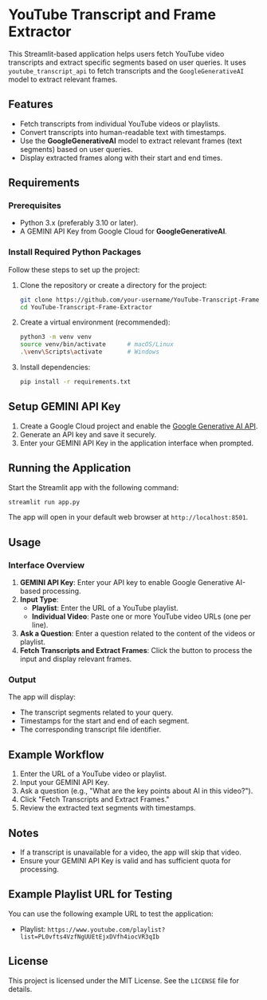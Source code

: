 
# YouTube Transcript and Frame Extractor

This Streamlit-based application helps users fetch YouTube video transcripts and extract specific segments based on user queries. It uses `youtube_transcript_api` to fetch transcripts and the `GoogleGenerativeAI` model to extract relevant frames.

## Features

- Fetch transcripts from individual YouTube videos or playlists.
- Convert transcripts into human-readable text with timestamps.
- Use the **GoogleGenerativeAI** model to extract relevant frames (text segments) based on user queries.
- Display extracted frames along with their start and end times.

## Requirements

### Prerequisites

- Python 3.x (preferably 3.10 or later).
- A GEMINI API Key from Google Cloud for **GoogleGenerativeAI**.

### Install Required Python Packages

Follow these steps to set up the project:

1. Clone the repository or create a directory for the project:
    ```bash
    git clone https://github.com/your-username/YouTube-Transcript-Frame-Extractor.git
    cd YouTube-Transcript-Frame-Extractor
    ```

2. Create a virtual environment (recommended):
    ```bash
    python3 -m venv venv
    source venv/bin/activate      # macOS/Linux
    .\venv\Scripts\activate       # Windows
    ```

3. Install dependencies:
    ```bash
    pip install -r requirements.txt
    ```

## Setup GEMINI API Key

1. Create a Google Cloud project and enable the [Google Generative AI API](https://ai.google.dev/gemini-api/docs/api-key).
2. Generate an API key and save it securely.
3. Enter your GEMINI API Key in the application interface when prompted.

## Running the Application

Start the Streamlit app with the following command:

```bash
streamlit run app.py
```

The app will open in your default web browser at `http://localhost:8501`.

## Usage

### Interface Overview

1. **GEMINI API Key**: Enter your API key to enable Google Generative AI-based processing.
2. **Input Type**:
   - **Playlist**: Enter the URL of a YouTube playlist.
   - **Individual Video**: Paste one or more YouTube video URLs (one per line).
3. **Ask a Question**: Enter a question related to the content of the videos or playlist.
4. **Fetch Transcripts and Extract Frames**: Click the button to process the input and display relevant frames.

### Output

The app will display:
- The transcript segments related to your query.
- Timestamps for the start and end of each segment.
- The corresponding transcript file identifier.

## Example Workflow

1. Enter the URL of a YouTube video or playlist.
2. Input your GEMINI API Key.
3. Ask a question (e.g., "What are the key points about AI in this video?").
4. Click "Fetch Transcripts and Extract Frames."
5. Review the extracted text segments with timestamps.

## Notes

- If a transcript is unavailable for a video, the app will skip that video.
- Ensure your GEMINI API Key is valid and has sufficient quota for processing.

## Example Playlist URL for Testing

You can use the following example URL to test the application:
- Playlist: `https://www.youtube.com/playlist?list=PL0vfts4VzfNgUUEtEjxDVfh4iocVR3qIb`

## License

This project is licensed under the MIT License. See the `LICENSE` file for details.
